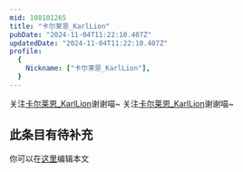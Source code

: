 ```yaml
---
mid: 108101265
title: "卡尔莱恩_KarlLion"
pubDate: "2024-11-04T11:22:10.407Z"
updatedDate: "2024-11-04T11:22:10.407Z"
profile:
  {
    Nickname: ["卡尔莱恩_KarlLion"],
  }
---
```


关注[卡尔莱恩_KarlLion](https://space.bilibili.com/108101265)谢谢喵~ 关注[卡尔莱恩_KarlLion](https://space.bilibili.com/108101265)谢谢喵~

## 此条目有待补充
你可以在[这里](https://github.com/Yuhanawa/VTuber.ICU-Content/edit/master/v/卡尔莱恩_KarlLion/index.md)编辑本文
